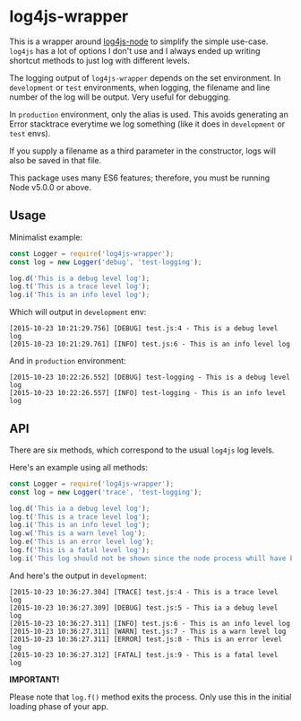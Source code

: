 # log4js-wrapper

This is a wrapper around [log4js-node](https://github.com/nomiddlename/log4js-node) to simplify the simple use-case. `log4js` has a lot of options I don't use and I always ended up writing shortcut methods to just log with different levels.

The logging output of `log4js-wrapper` depends on the set environment. In `development` or `test` environments, when logging, the filename and line number of the log will be output. Very useful for debugging.

In `production` environment, only the alias is used. This avoids generating an Error stacktrace everytime we log something (like it does in `development` or `test` envs).

If you supply a filename as a third parameter in the constructor, logs will also be saved in that file.

This package uses many ES6 features; therefore, you must be running Node v5.0.0 or above.

## Usage

Minimalist example:

```javascript
const Logger = require('log4js-wrapper');
const log = new Logger('debug', 'test-logging');

log.d('This is a debug level log');
log.t('This is a trace level log');
log.i('This is an info level log');
```

Which will output in `development` env:

```
[2015-10-23 10:21:29.756] [DEBUG] test.js:4 - This is a debug level log
[2015-10-23 10:21:29.761] [INFO] test.js:6 - This is an info level log
```

And in `production` environment:

```
[2015-10-23 10:22:26.552] [DEBUG] test-logging - This is a debug level log
[2015-10-23 10:22:26.557] [INFO] test-logging - This is an info level log
```
## API

There are six methods, which correspond to the usual `log4js` log levels.

Here's an example using all methods:

```javascript
const Logger = require('log4js-wrapper');
const log = new Logger('trace', 'test-logging');

log.d('This ia a debug level log');
log.t('This is a trace level log');
log.i('This is an info level log');
log.w('This is a warn level log');
log.e('This is an error level log');
log.f('This is a fatal level log');
log.i('This log should not be shown since the node process whill have been terminated by the fatal log');
```

And here's the output in `development`:

```
[2015-10-23 10:36:27.304] [TRACE] test.js:4 - This is a trace level log
[2015-10-23 10:36:27.309] [DEBUG] test.js:5 - This ia a debug level log
[2015-10-23 10:36:27.311] [INFO] test.js:6 - This is an info level log
[2015-10-23 10:36:27.311] [WARN] test.js:7 - This is a warn level log
[2015-10-23 10:36:27.311] [ERROR] test.js:8 - This is an error level log
[2015-10-23 10:36:27.312] [FATAL] test.js:9 - This is a fatal level log
```

**IMPORTANT!**

Please note that `log.f()` method exits the process. Only use this in the initial loading phase of your app.  
